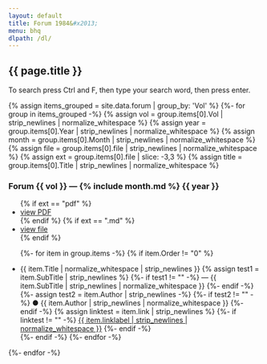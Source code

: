 ```yaml
---
layout: default
title: Forum 1984&#x2013;
menu: bhq
dlpath: /dl/
---
```


## {{ page.title }}

To search press Ctrl and F, then type your search word, then press enter.

{% assign items_grouped = site.data.forum | group_by: 'Vol' %}
{%- for group in items_grouped -%}
{% assign vol = group.items[0].Vol | strip_newlines | normalize_whitespace %}
{% assign year = group.items[0].Year | strip_newlines | normalize_whitespace %}
{% assign month = group.items[0].Month | strip_newlines | normalize_whitespace %}
{% assign file = group.items[0].file | strip_newlines | normalize_whitespace %}
{% assign ext = group.items[0].file | slice: -3,3 %}
{% assign title = group.items[0].Title | strip_newlines | normalize_whitespace %}
### Forum {{ vol }} &mdash; {% include month.md %} {{ year }}



<ul>
<!-- The following line was changed 2024-03-08 so the download goes via a redirect html page to record downloads. -->
{% if ext == "pdf" %}
<li>
<a href="{{ page.dlpath }}{{- file | replace: ".pdf",".html" -}}">view PDF</a>
</li>
{% endif %}
{% if ext == ".md" %}<li><a href="/bhq/forum/volumes/{{- file | replace: ".md",".html" -}}">view file</a></li>{% endif %}

{%- for item in group.items -%}
{% if item.Order != "0" %}
<li> <span class="title">{{ item.Title | normalize_whitespace | strip_newlines }}</span>
{% assign test1 = item.SubTitle | strip_newlines %}
{%- if test1 != "" -%}<span class="subTitle"> &mdash; {{ item.SubTitle | strip_newlines | normalize_whitespace }}</span> {%- endif -%}
{%- assign test2 = item.Author | strip_newlines -%}
{%- if test2 != "" -%}<span class="author"> &#x25CF; {{ item.Author | strip_newlines | normalize_whitespace }} </span>
{%- endif -%}
{% assign linktest = item.link | strip_newlines %}
{%- if linktest != "" -%} <a href="{{ item.link | strip_newlines | normalize_whitespace }}">{{ item.linklabel | strip_newlines | normalize_whitespace }}</a> {%- endif -%}
</li>
{%- endif -%}
{%- endfor -%} 
</ul>
{%- endfor -%}



